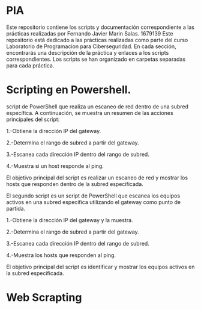# PIA
Este repositorio contiene los scripts y documentación correspondiente a las prácticas realizadas por Fernando Javier Marin Salas. 1679139
Este repositorio está dedicado a las prácticas realizadas como parte del curso Laboratorio de Programacion para Ciberseguridad. En cada sección, encontrarás una descripción de la práctica y enlaces a los scripts correspondientes. Los scripts se han organizado en carpetas separadas para cada práctica.
# Scripting en Powershell.
script de PowerShell que realiza un escaneo de red dentro de una subred específica. A continuación, se muestra un resumen de las acciones principales del script:


1.-Obtiene la dirección IP del gateway.


2.-Determina el rango de subred a partir del gateway.


3.-Escanea cada dirección IP dentro del rango de subred.


4.-Muestra si un host responde al ping.


El objetivo principal del script es realizar un escaneo de red y mostrar los hosts que responden dentro de la subred especificada.


El segundo script es un script de PowerShell que escanea los equipos activos en una subred específica utilizando el gateway como punto de partida. 


1.-Obtiene la dirección IP del gateway y la muestra.


2.-Determina el rango de subred a partir del gateway.


3.-Escanea cada dirección IP dentro del rango de subred.


4.-Muestra los hosts que responden al ping.


El objetivo principal del script es identificar y mostrar los equipos activos en la subred especificada.

# Web Scrapting


